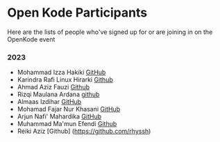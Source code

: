 # Open Kode Participants

Here are the lists of people who've signed up for or are joining in on the OpenKode event

### 2023

- Mohammad Izza Hakiki [GitHub](https://github.com/MohammadIzza)
- Karindra Rafi Linux Hirarki [Github](https://github.com/karindralinux)
- Ahmad Aziz Fauzi [Github](https://github.com/Raturu0)
- Rizqi Maulana Ardana [github](https://github.com/Maulana07Go)
- Almaas Izdihar [GitHub](https://github.com/almaas-ice)
- Mohamad Fajar Nur Khasani [GitHub](https://github.com/mhmdfjr)
- Arjun Nafi' Mahardika [GitHub](https://github.com/hyjhon)
- Muhammad Ma'mun Efendi [Github](https://github.com/efendi7)
- Reiki Aziz  [Github] (https://github.com/rhyssh) 